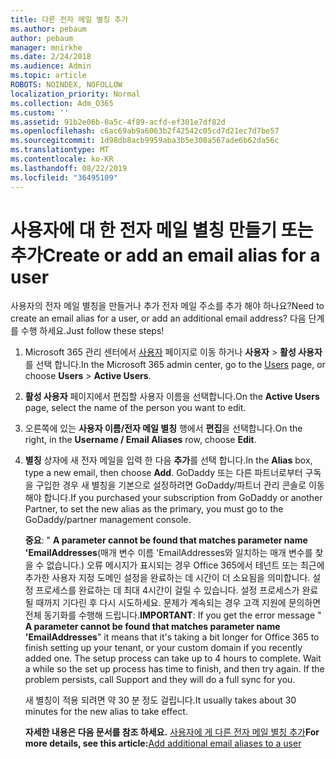```yaml
---
title: 다른 전자 메일 별칭 추가
ms.author: pebaum
author: pebaum
manager: mnirkhe
ms.date: 2/24/2018
ms.audience: Admin
ms.topic: article
ROBOTS: NOINDEX, NOFOLLOW
localization_priority: Normal
ms.collection: Adm_O365
ms.custom: ''
ms.assetid: 91b2e06b-0a5c-4f89-acfd-ef301e7df82d
ms.openlocfilehash: c6ac69ab9a6063b2f42542c05cd7d21ec7d7be57
ms.sourcegitcommit: 1d98db8acb9959aba3b5e308a567ade6b62da56c
ms.translationtype: MT
ms.contentlocale: ko-KR
ms.lasthandoff: 08/22/2019
ms.locfileid: "36495109"
---
```

# <a name="create-or-add-an-email-alias-for-a-user"></a><span data-ttu-id="d8c36-102">사용자에 대 한 전자 메일 별칭 만들기 또는 추가</span><span class="sxs-lookup"><span data-stu-id="d8c36-102">Create or add an email alias for a user</span></span>

<span data-ttu-id="d8c36-103">사용자의 전자 메일 별칭을 만들거나 추가 전자 메일 주소를 추가 해야 하나요?</span><span class="sxs-lookup"><span data-stu-id="d8c36-103">Need to create an email alias for a user, or add an additional email address?</span></span> <span data-ttu-id="d8c36-104">다음 단계를 수행 하세요.</span><span class="sxs-lookup"><span data-stu-id="d8c36-104">Just follow these steps!</span></span>
  
1. <span data-ttu-id="d8c36-105">Microsoft 365 관리 센터에서 [사용자](https://go.microsoft.com/fwlink/p/?linkid=834822) 페이지로 이동 하거나 **사용자** \> **활성 사용자**를 선택 합니다.</span><span class="sxs-lookup"><span data-stu-id="d8c36-105">In the Microsoft 365 admin center, go to the [Users](https://go.microsoft.com/fwlink/p/?linkid=834822) page, or choose **Users** \> **Active Users**.</span></span>
    
2. <span data-ttu-id="d8c36-106">**활성 사용자** 페이지에서 편집할 사용자 이름을 선택합니다.</span><span class="sxs-lookup"><span data-stu-id="d8c36-106">On the **Active Users** page, select the name of the person you want to edit.</span></span> 
    
3. <span data-ttu-id="d8c36-107">오른쪽에 있는 **사용자 이름/전자 메일 별칭** 행에서 **편집**을 선택합니다.</span><span class="sxs-lookup"><span data-stu-id="d8c36-107">On the right, in the **Username / Email Aliases** row, choose **Edit**.</span></span>
    
4. <span data-ttu-id="d8c36-108">**별칭** 상자에 새 전자 메일을 입력 한 다음 **추가**를 선택 합니다.</span><span class="sxs-lookup"><span data-stu-id="d8c36-108">In the **Alias** box, type a new email, then choose **Add**.</span></span> <span data-ttu-id="d8c36-109">GoDaddy 또는 다른 파트너로부터 구독을 구입한 경우 새 별칭을 기본으로 설정하려면 GoDaddy/파트너 관리 콘솔로 이동해야 합니다.</span><span class="sxs-lookup"><span data-stu-id="d8c36-109">If you purchased your subscription from GoDaddy or another Partner, to set the new alias as the primary, you must go to the GoDaddy/partner management console.</span></span> 
    
    <span data-ttu-id="d8c36-p103">**중요**: " **A parameter cannot be found that matches parameter name 'EmailAddresses**(매개 변수 이름 'EmailAddresses와 일치하는 매개 변수를 찾을 수 없습니다.) 오류 메시지가 표시되는 경우 Office 365에서 테넌트 또는 최근에 추가한 사용자 지정 도메인 설정을 완료하는 데 시간이 더 소요됨을 의미합니다. 설정 프로세스를 완료하는 데 최대 4시간이 걸릴 수 있습니다. 설정 프로세스가 완료될 때까지 기다린 후 다시 시도하세요. 문제가 계속되는 경우 고객 지원에 문의하면 전체 동기화를 수행해 드립니다.</span><span class="sxs-lookup"><span data-stu-id="d8c36-p103">**IMPORTANT**: If you get the error message " **A parameter cannot be found that matches parameter name 'EmailAddresses**" it means that it's taking a bit longer for Office 365 to finish setting up your tenant, or your custom domain if you recently added one. The setup process can take up to 4 hours to complete. Wait a while so the set up process has time to finish, and then try again. If the problem persists, call Support and they will do a full sync for you.</span></span>
    
    <span data-ttu-id="d8c36-114">새 별칭이 적용 되려면 약 30 분 정도 걸립니다.</span><span class="sxs-lookup"><span data-stu-id="d8c36-114">It usually takes about 30 minutes for the new alias to take effect.</span></span>
    
    <span data-ttu-id="d8c36-115">**자세한 내용은 다음 문서를 참조 하세요.** [사용자에 게 다른 전자 메일 별칭 추가](https://support.office.com/article/Add-additional-email-aliases-to-a-user-0b0bd900-68b1-4bf5-808b-5d240a7739f4.aspx)</span><span class="sxs-lookup"><span data-stu-id="d8c36-115">**For more details, see this article:**[Add additional email aliases to a user](https://support.office.com/article/Add-additional-email-aliases-to-a-user-0b0bd900-68b1-4bf5-808b-5d240a7739f4.aspx)</span></span>
    

